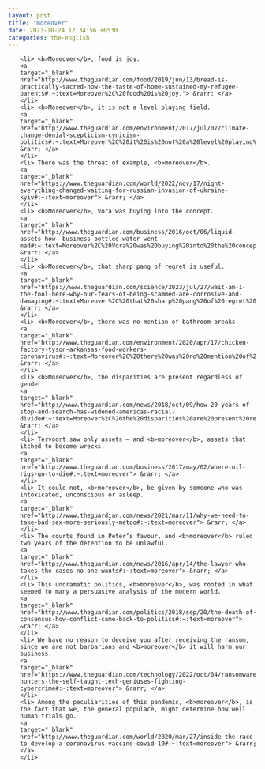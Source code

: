 ```yaml
---
layout: post
title: "moreover"
date: 2023-10-24 12:34:56 +0530
categories: the-english
---
```

<ol>

    <li> <b>Moreover</b>, food is joy.
    <a 
    target="_blank" 
    href="http://www.theguardian.com/food/2019/jun/13/bread-is-practically-sacred-how-the-taste-of-home-sustained-my-refugee-parents#:~:text=Moreover%2C%20food%20is%20joy."> &rarr; </a>
    </li>
    <li> <b>Moreover</b>, it is not a level playing field.
    <a 
    target="_blank" 
    href="http://www.theguardian.com/environment/2017/jul/07/climate-change-denial-scepticism-cynicism-politics#:~:text=Moreover%2C%20it%20is%20not%20a%20level%20playing%20field."> &rarr; </a>
    </li>
    <li> There was the threat of example, <b>moreover</b>.
    <a 
    target="_blank" 
    href="https://www.theguardian.com/world/2022/nov/17/night-everything-changed-waiting-for-russian-invasion-of-ukraine-kyiv#:~:text=moreover"> &rarr; </a>
    </li>
    <li> <b>Moreover</b>, Vora was buying into the concept.
    <a 
    target="_blank" 
    href="http://www.theguardian.com/business/2016/oct/06/liquid-assets-how--business-bottled-water-went-mad#:~:text=Moreover%2C%20Vora%20was%20buying%20into%20the%20concept."> &rarr; </a>
    </li>
    <li> <b>Moreover</b>, that sharp pang of regret is useful.
    <a 
    target="_blank" 
    href="https://www.theguardian.com/science/2023/jul/27/wait-am-i-the-fool-here-why-our-fears-of-being-scammed-are-corrosive-and-damaging#:~:text=Moreover%2C%20that%20sharp%20pang%20of%20regret%20is%20useful."> &rarr; </a>
    </li>
    <li> <b>Moreover</b>, there was no mention of bathroom breaks.
    <a 
    target="_blank" 
    href="http://www.theguardian.com/environment/2020/apr/17/chicken-factory-tyson-arkansas-food-workers-coronavirus#:~:text=Moreover%2C%20there%20was%20no%20mention%20of%20bathroom%20breaks."> &rarr; </a>
    </li>
    <li> <b>Moreover</b>, the disparities are present regardless of gender.
    <a 
    target="_blank" 
    href="http://www.theguardian.com/news/2018/oct/09/how-20-years-of-stop-and-search-has-widened-americas-racial-divide#:~:text=Moreover%2C%20the%20disparities%20are%20present%20regardless%20of%20gender."> &rarr; </a>
    </li>
    <li> Tervoort saw only assets – and <b>moreover</b>, assets that itched to become wrecks.
    <a 
    target="_blank" 
    href="http://www.theguardian.com/business/2017/may/02/where-oil-rigs-go-to-die#:~:text=moreover"> &rarr; </a>
    </li>
    <li> It could not, <b>moreover</b>, be given by someone who was intoxicated, unconscious or asleep.
    <a 
    target="_blank" 
    href="http://www.theguardian.com/news/2021/mar/11/why-we-need-to-take-bad-sex-more-seriously-metoo#:~:text=moreover"> &rarr; </a>
    </li>
    <li> The courts found in Peter’s favour, and <b>moreover</b> ruled two years of the detention to be unlawful.
    <a 
    target="_blank" 
    href="http://www.theguardian.com/news/2016/apr/14/the-lawyer-who-takes-the-cases-no-one-wants#:~:text=moreover"> &rarr; </a>
    </li>
    <li> This undramatic politics, <b>moreover</b>, was rooted in what seemed to many a persuasive analysis of the modern world.
    <a 
    target="_blank" 
    href="http://www.theguardian.com/politics/2018/sep/20/the-death-of-consensus-how-conflict-came-back-to-politics#:~:text=moreover"> &rarr; </a>
    </li>
    <li> We have no reason to deceive you after receiving the ransom, since we are not barbarians and <b>moreover</b> it will harm our business.
    <a 
    target="_blank" 
    href="https://www.theguardian.com/technology/2022/oct/04/ransomware-hunters-the-self-taught-tech-geniuses-fighting-cybercrime#:~:text=moreover"> &rarr; </a>
    </li>
    <li> Among the peculiarities of this pandemic, <b>moreover</b>, is the fact that we, the general populace, might determine how well human trials go.
    <a 
    target="_blank" 
    href="http://www.theguardian.com/world/2020/mar/27/inside-the-race-to-develop-a-coronavirus-vaccine-covid-19#:~:text=moreover"> &rarr; </a>
    </li>